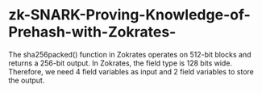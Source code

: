 # zk-SNARK-Proving-Knowledge-of-Prehash-with-Zokrates-
The sha256packed() function in Zokrates operates on 512-bit blocks and returns
a 256-bit output. In Zokrates, the field type is 128 bits wide. Therefore, we need 
4 field variables as input and 2 field variables to store the output. 
